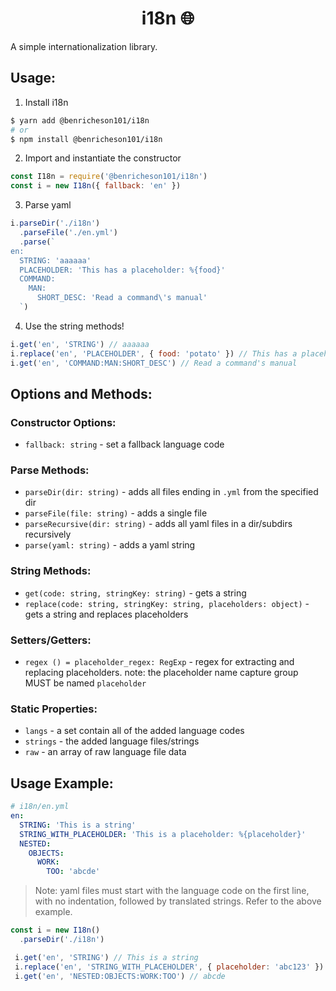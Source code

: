 <h1 align="center">i18n 🌐</h1>
A simple internationalization library.

## Usage:
1. Install i18n
```bash
$ yarn add @benricheson101/i18n
# or
$ npm install @benricheson101/i18n
```
2. Import and instantiate the constructor
```js
const I18n = require('@benricheson101/i18n')
const i = new I18n({ fallback: 'en' })
```
3. Parse yaml
```js
i.parseDir('./i18n')
  .parseFile('./en.yml')
  .parse(`
en:
  STRING: 'aaaaaa'
  PLACEHOLDER: 'This has a placeholder: %{food}'
  COMMAND:
    MAN:
      SHORT_DESC: 'Read a command\'s manual'
  `)
```
4. Use the string methods!
```js
i.get('en', 'STRING') // aaaaaa
i.replace('en', 'PLACEHOLDER', { food: 'potato' }) // This has a placeholder: potato
i.get('en', 'COMMAND:MAN:SHORT_DESC') // Read a command's manual
```

## Options and Methods:
### Constructor Options:
- `fallback: string` - set a fallback language code

### Parse Methods:
- `parseDir(dir: string)` - adds all files ending in `.yml` from the specified dir
- `parseFile(file: string)` - adds a single file
- `parseRecursive(dir: string)` - adds all yaml files in a dir/subdirs recursively
- `parse(yaml: string)` - adds a yaml string

### String Methods:
- `get(code: string, stringKey: string)` - gets a string
- `replace(code: string, stringKey: string, placeholders: object)` - gets a string and replaces placeholders

### Setters/Getters:
- `regex () = placeholder_regex: RegExp` - regex for extracting and replacing placeholders. note: the placeholder name capture group MUST be named `placeholder`

### Static Properties:
- `langs` - a set contain all of the added language codes
- `strings` - the added language files/strings
- `raw` - an array of raw language file data

## Usage Example:
```yaml
# i18n/en.yml
en:
  STRING: 'This is a string'
  STRING_WITH_PLACEHOLDER: 'This is a placeholder: %{placeholder}'
  NESTED:
    OBJECTS:
      WORK:
        TOO: 'abcde'
```
> Note: yaml files must start with the language code on the first line, with no indentation, followed by translated strings. Refer to the above example.
```js
const i = new I18n()
  .parseDir('./i18n')

 i.get('en', 'STRING') // This is a string
 i.replace('en', 'STRING_WITH_PLACEHOLDER', { placeholder: 'abc123' }) // This is a placeholder: abc123
 i.get('en', 'NESTED:OBJECTS:WORK:TOO') // abcde
```
